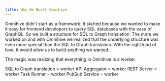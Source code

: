 ```yaml
---
title: Why We Built Omnihive
---
```


Omnihive didn't start as a framework. It started because we wanted to make it easy for frontend developers to query SQL databases with the ease of GraphQL. So we built a structure for SQL to Graph translation. The more we worked on and with Omnihive we realized that the underlying structure was even more special than the SQL to Graph translation. With the right kind of love, it would allow us to build anything we wanted.

The magic was realizing that everything in Omnihive is a worker. 

SQL to Graph translation = worker
API Aggregator = worker
REST Server = worker
Task Runner = worker
PubSub Service = worker


